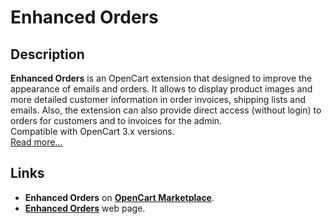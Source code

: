# Enhanced Orders

## Description
**Enhanced Orders** is an OpenCart extension that designed to improve the appearance of emails and orders. It allows to display product images and more detailed customer information in order invoices, shipping lists and emails. Also, the extension can also provide direct access (without login) to orders for customers and to invoices for the admin.  
Compatible with OpenCart 3.x versions.  
[Read more...](./module/README.md)

## Links
* **Enhanced Orders** on [**OpenCart Marketplace**](https://www.opencart.com/index.php?route=marketplace/extension/info&extension_id=37121).
* [**Enhanced Orders**](https://www.ocmod.space/enhanced-orders) web page.
